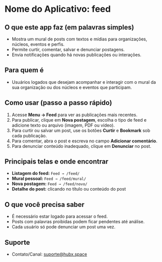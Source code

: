 # Nome do Aplicativo: feed

## O que este app faz (em palavras simples)
- Mostra um mural de posts com textos e mídias para organizações, núcleos, eventos e perfis.
- Permite curtir, comentar, salvar e denunciar postagens.
- Envia notificações quando há novas publicações ou interações.

## Para quem é
- Usuários logados que desejam acompanhar e interagir com o mural da sua organização ou dos núcleos e eventos que participam.

## Como usar (passo a passo rápido)
1. Acesse **Menu → Feed** para ver as publicações mais recentes.
2. Para publicar, clique em **Nova postagem**, escolha o tipo de feed e adicione texto ou arquivo (imagem, PDF ou vídeo).
3. Para curtir ou salvar um post, use os botões **Curtir** e **Bookmark** sob cada publicação.
4. Para comentar, abra o post e escreva no campo **Adicionar comentário**.
5. Para denunciar conteúdo inadequado, clique em **Denunciar** no post.

## Principais telas e onde encontrar
- **Listagem do feed:** `Feed → /feed/`
- **Mural pessoal:** `Feed → /feed/mural/`
- **Nova postagem:** `Feed → /feed/novo/`
- **Detalhe do post:** clicando no título ou conteúdo do post

## O que você precisa saber
- É necessário estar logado para acessar o feed.
- Posts com palavras proibidas podem ficar pendentes até análise.
- Cada usuário só pode denunciar um post uma vez.

## Suporte
- Contato/Canal: suporte@hubx.space

